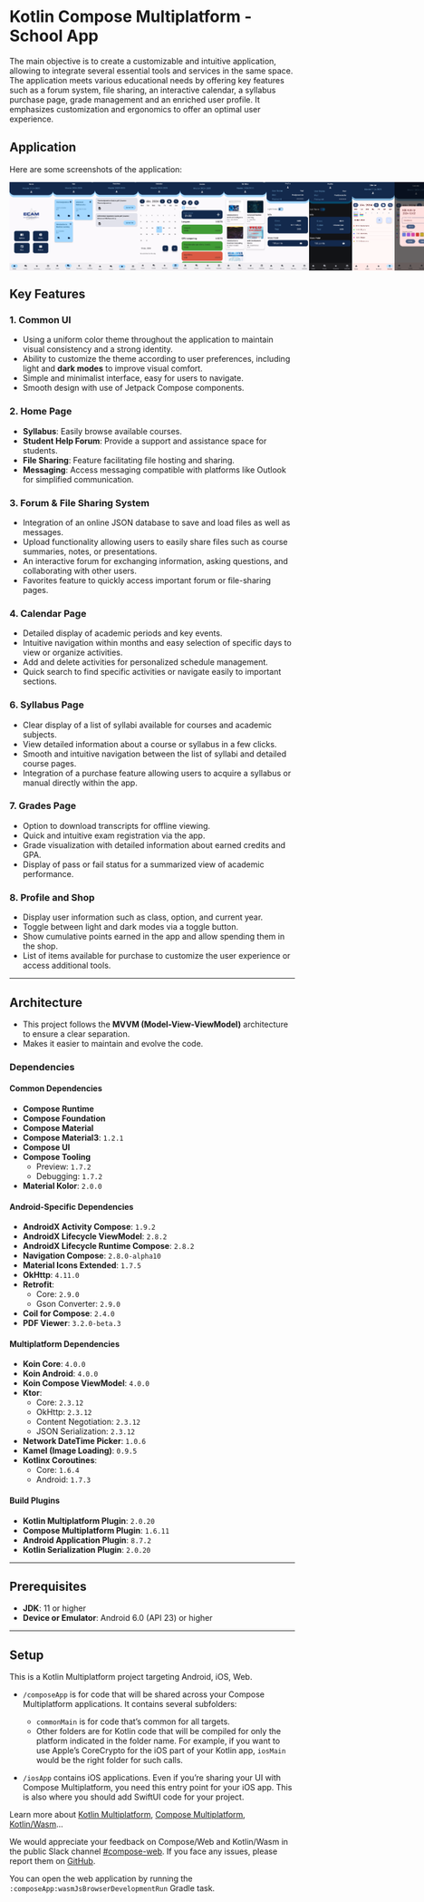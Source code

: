 
# **Kotlin Compose Multiplatform - School App**


The main objective is to create a customizable and intuitive application, allowing to integrate several essential tools and services in the same space. The application meets various educational needs by offering key features such as a forum system, file sharing, an interactive calendar, a syllabus purchase page, grade management and an enriched user profile. It emphasizes customization and ergonomics to offer an optimal user experience.

## **Application**

Here are some screenshots of the application: 

<div style="display: flex; justify-content: space-around;">
  <img src="images/1.PNG"  style="width: 15%;"/>
  <img src="images/2.PNG"  style="width: 15%;"/>
  <img src="images/3.PNG"  style="width: 15%;"/>
  <img src="images/4.PNG"  style="width: 15%;"/>
  <img src="images/5.PNG"  style="width: 15%;"/>
  <img src="images/6.PNG"  style="width: 15%;"/>
  <img src="images/7.PNG"  style="width: 15%;"/>
  <img src="images/8.PNG"  style="width: 15%;"/>
  <img src="images/9.PNG"  style="width: 15%;"/>
  <img src="images/10.PNG"  style="width: 15%;"/>
  <img src="images/11.PNG"  style="width: 15%;"/>
</div>


## **Key Features**

### 1. Common UI

- Using a uniform color theme throughout the application to maintain visual consistency and a strong identity.
- Ability to customize the theme according to user preferences, including light and **dark modes** to improve visual comfort.
- Simple and minimalist interface, easy for users to navigate.
- Smooth design with use of Jetpack Compose components.

  

### 2. Home Page

- **Syllabus**: Easily browse available courses.
- **Student Help Forum**: Provide a support and assistance space for students.
- **File Sharing**: Feature facilitating file hosting and sharing.
- **Messaging**: Access messaging compatible with platforms like Outlook for simplified communication.

### 3. Forum & File Sharing System

- Integration of an online JSON database to save and load files as well as messages.
- Upload functionality allowing users to easily share files such as course summaries, notes, or presentations.
- An interactive forum for exchanging information, asking questions, and collaborating with other users.
- Favorites feature to quickly access important forum or file-sharing pages.




### 4. Calendar Page

- Detailed display of academic periods and key events.
- Intuitive navigation within months and easy selection of specific days to view or organize activities.
- Add and delete activities for personalized schedule management.
- Quick search to find specific activities or navigate easily to important sections.




### 6. Syllabus Page

- Clear display of a list of syllabi available for courses and academic subjects.
- View detailed information about a course or syllabus in a few clicks.
- Smooth and intuitive navigation between the list of syllabi and detailed course pages.
- Integration of a purchase feature allowing users to acquire a syllabus or manual directly within the app.

### 7. Grades Page

- Option to download transcripts for offline viewing.
- Quick and intuitive exam registration via the app.
- Grade visualization with detailed information about earned credits and GPA.
- Display of pass or fail status for a summarized view of academic performance.

### 8. Profile and Shop

- Display user information such as class, option, and current year.
- Toggle between light and dark modes via a toggle button.
- Show cumulative points earned in the app and allow spending them in the shop.
- List of items available for purchase to customize the user experience or access additional tools.




---

## Architecture

- This project follows the **MVVM (Model-View-ViewModel)**  architecture to ensure a clear separation.
- Makes it easier to maintain and evolve the code.



### Dependencies

#### Common Dependencies
- **Compose Runtime**
- **Compose Foundation**
- **Compose Material**
- **Compose Material3**: `1.2.1`
- **Compose UI**
- **Compose Tooling**
  - Preview: `1.7.2`
  - Debugging: `1.7.2`
- **Material Kolor**: `2.0.0`

#### Android-Specific Dependencies
- **AndroidX Activity Compose**: `1.9.2`
- **AndroidX Lifecycle ViewModel**: `2.8.2`
- **AndroidX Lifecycle Runtime Compose**: `2.8.2`
- **Navigation Compose**: `2.8.0-alpha10`
- **Material Icons Extended**: `1.7.5`
- **OkHttp**: `4.11.0`
- **Retrofit**:
  - Core: `2.9.0`
  - Gson Converter: `2.9.0`
- **Coil for Compose**: `2.4.0`
- **PDF Viewer**: `3.2.0-beta.3`

#### Multiplatform Dependencies
- **Koin Core**: `4.0.0`
- **Koin Android**: `4.0.0`
- **Koin Compose ViewModel**: `4.0.0`
- **Ktor**:
  - Core: `2.3.12`
  - OkHttp: `2.3.12`
  - Content Negotiation: `2.3.12`
  - JSON Serialization: `2.3.12`
- **Network DateTime Picker**: `1.0.6`
- **Kamel (Image Loading)**: `0.9.5`
- **Kotlinx Coroutines**: 
  - Core: `1.6.4`
  - Android: `1.7.3`

#### Build Plugins
- **Kotlin Multiplatform Plugin**: `2.0.20`
- **Compose Multiplatform Plugin**: `1.6.11`
- **Android Application Plugin**: `8.7.2`
- **Kotlin Serialization Plugin**: `2.0.20`

---

## Prerequisites

- **JDK**: 11 or higher
- **Device or Emulator**: Android 6.0 (API 23) or higher

----

## **Setup**

This is a Kotlin Multiplatform project targeting Android, iOS, Web.

* `/composeApp` is for code that will be shared across your Compose Multiplatform applications.
  It contains several subfolders:
  - `commonMain` is for code that’s common for all targets.
  - Other folders are for Kotlin code that will be compiled for only the platform indicated in the folder name.
    For example, if you want to use Apple’s CoreCrypto for the iOS part of your Kotlin app,
    `iosMain` would be the right folder for such calls.

* `/iosApp` contains iOS applications. Even if you’re sharing your UI with Compose Multiplatform,
  you need this entry point for your iOS app. This is also where you should add SwiftUI code for your project.


Learn more about [Kotlin Multiplatform](https://www.jetbrains.com/help/kotlin-multiplatform-dev/get-started.html),
[Compose Multiplatform](https://github.com/JetBrains/compose-multiplatform/#compose-multiplatform),
[Kotlin/Wasm](https://kotl.in/wasm/)…

We would appreciate your feedback on Compose/Web and Kotlin/Wasm in the public Slack channel [#compose-web](https://slack-chats.kotlinlang.org/c/compose-web).
If you face any issues, please report them on [GitHub](https://github.com/JetBrains/compose-multiplatform/issues).

You can open the web application by running the `:composeApp:wasmJsBrowserDevelopmentRun` Gradle task.






















